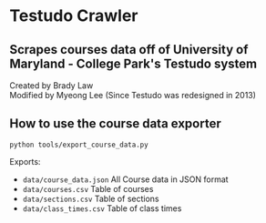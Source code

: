 # Testudo Crawler
## Scrapes courses data off of University of Maryland - College Park's Testudo system
Created by Brady Law  
Modified by Myeong Lee (Since Testudo was redesigned in 2013)  

## How to use the course data exporter
`python tools/export_course_data.py`

Exports:

* `data/course_data.json` All Course data in JSON format
* `data/courses.csv`  Table of courses
* `data/sections.csv` Table of sections
* `data/class_times.csv`  Table of class times
